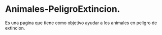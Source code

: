 # Animales-PeligroExtincion.
Es una pagina que tiene como objetivo ayudar a los animales en peligro de extincion.
